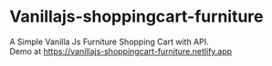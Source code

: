 # Vanillajs-shoppingcart-furniture
A Simple Vanilla Js Furniture Shopping Cart with API. <br>
Demo at https://vanillajs-shoppingcart-furniture.netlify.app
